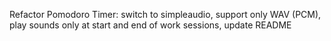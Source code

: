 Refactor Pomodoro Timer: switch to simpleaudio, support only WAV (PCM), play sounds only at start and end of work sessions, update README
